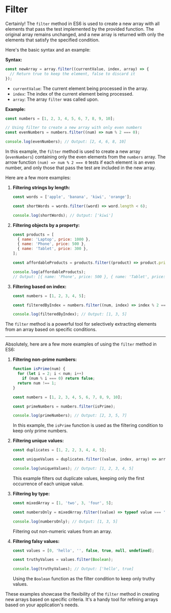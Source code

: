 # Filter

Certainly! The `filter` method in ES6 is used to create a new array with all elements that pass the test implemented by the provided function. The original array remains unchanged, and a new array is returned with only the elements that satisfy the specified condition.

Here's the basic syntax and an example:

**Syntax:**
```javascript
const newArray = array.filter((currentValue, index, array) => {
  // Return true to keep the element, false to discard it
});
```

- `currentValue`: The current element being processed in the array.
- `index`: The index of the current element being processed.
- `array`: The array `filter` was called upon.

**Example:**
```javascript
const numbers = [1, 2, 3, 4, 5, 6, 7, 8, 9, 10];

// Using filter to create a new array with only even numbers
const evenNumbers = numbers.filter((num) => num % 2 === 0);

console.log(evenNumbers); // Output: [2, 4, 6, 8, 10]
```

In this example, the `filter` method is used to create a new array (`evenNumbers`) containing only the even elements from the `numbers` array. The arrow function `(num) => num % 2 === 0` tests if each element is an even number, and only those that pass the test are included in the new array.

Here are a few more examples:

1. **Filtering strings by length:**
   ```javascript
   const words = ['apple', 'banana', 'kiwi', 'orange'];

   const shortWords = words.filter((word) => word.length < 6);

   console.log(shortWords); // Output: ['kiwi']
   ```

2. **Filtering objects by a property:**
   ```javascript
   const products = [
     { name: 'Laptop', price: 1000 },
     { name: 'Phone', price: 500 },
     { name: 'Tablet', price: 300 },
   ];

   const affordableProducts = products.filter((product) => product.price < 700);

   console.log(affordableProducts);
   // Output: [{ name: 'Phone', price: 500 }, { name: 'Tablet', price: 300 }]
   ```

3. **Filtering based on index:**
   ```javascript
   const numbers = [1, 2, 3, 4, 5];

   const filteredByIndex = numbers.filter((num, index) => index % 2 === 0);

   console.log(filteredByIndex); // Output: [1, 3, 5]
   ```

The `filter` method is a powerful tool for selectively extracting elements from an array based on specific conditions.

---


Absolutely, here are a few more examples of using the `filter` method in ES6:

1. **Filtering non-prime numbers:**
   ```javascript
   function isPrime(num) {
     for (let i = 2; i < num; i++)
       if (num % i === 0) return false;
     return num !== 1;
   }

   const numbers = [1, 2, 3, 4, 5, 6, 7, 8, 9, 10];

   const primeNumbers = numbers.filter(isPrime);

   console.log(primeNumbers); // Output: [2, 3, 5, 7]
   ```

   In this example, the `isPrime` function is used as the filtering condition to keep only prime numbers.

2. **Filtering unique values:**
   ```javascript
   const duplicates = [1, 2, 2, 3, 4, 4, 5];

   const uniqueValues = duplicates.filter((value, index, array) => array.indexOf(value) === index);

   console.log(uniqueValues); // Output: [1, 2, 3, 4, 5]
   ```

   This example filters out duplicate values, keeping only the first occurrence of each unique value.

3. **Filtering by type:**
   ```javascript
   const mixedArray = [1, 'two', 3, 'four', 5];

   const numbersOnly = mixedArray.filter((value) => typeof value === 'number');

   console.log(numbersOnly); // Output: [1, 3, 5]
   ```

   Filtering out non-numeric values from an array.

4. **Filtering falsy values:**
   ```javascript
   const values = [0, 'hello', '', false, true, null, undefined];

   const truthyValues = values.filter(Boolean);

   console.log(truthyValues); // Output: ['hello', true]
   ```

   Using the `Boolean` function as the filter condition to keep only truthy values.

These examples showcase the flexibility of the `filter` method in creating new arrays based on specific criteria. It's a handy tool for refining arrays based on your application's needs.

